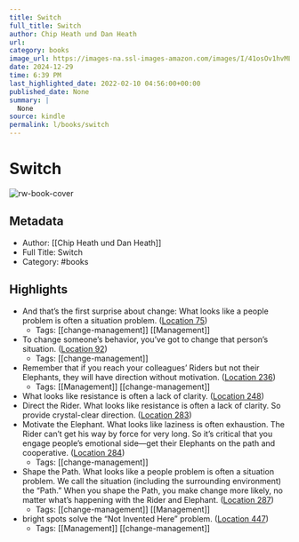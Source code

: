 ```yaml
---
title: Switch
full_title: Switch
author: Chip Heath und Dan Heath
url: 
category: books
image_url: https://images-na.ssl-images-amazon.com/images/I/41osOv1hvML._SL200_.jpg
date: 2024-12-29
time: 6:39 PM
last_highlighted_date: 2022-02-10 04:56:00+00:00
published_date: None
summary: |
  None
source: kindle
permalink: l/books/switch
---
```

# Switch

![rw-book-cover](https://images-na.ssl-images-amazon.com/images/I/41osOv1hvML._SL200_.jpg)

## Metadata
- Author: [[Chip Heath und Dan Heath]]
- Full Title: Switch
- Category: #books

## Highlights
- And that’s the first surprise about change: What looks like a people problem is often a situation problem. ([Location 75](https://readwise.io/to_kindle?action=open&asin=B005TKD512&location=75))
    - Tags: [[change-management]] [[Management]] 
- To change someone’s behavior, you’ve got to change that person’s situation. ([Location 92](https://readwise.io/to_kindle?action=open&asin=B005TKD512&location=92))
    - Tags: [[change-management]] 
- Remember that if you reach your colleagues’ Riders but not their Elephants, they will have direction without motivation. ([Location 236](https://readwise.io/to_kindle?action=open&asin=B005TKD512&location=236))
    - Tags: [[Management]] [[change-management]] 
- What looks like resistance is often a lack of clarity. ([Location 248](https://readwise.io/to_kindle?action=open&asin=B005TKD512&location=248))
- Direct the Rider. What looks like resistance is often a lack of clarity. So provide crystal-clear direction. ([Location 283](https://readwise.io/to_kindle?action=open&asin=B005TKD512&location=283))
- Motivate the Elephant. What looks like laziness is often exhaustion. The Rider can’t get his way by force for very long. So it’s critical that you engage people’s emotional side—get their Elephants on the path and cooperative. ([Location 284](https://readwise.io/to_kindle?action=open&asin=B005TKD512&location=284))
    - Tags: [[change-management]] 
- Shape the Path. What looks like a people problem is often a situation problem. We call the situation (including the surrounding environment) the “Path.” When you shape the Path, you make change more likely, no matter what’s happening with the Rider and Elephant. ([Location 287](https://readwise.io/to_kindle?action=open&asin=B005TKD512&location=287))
    - Tags: [[change-management]] [[Management]] 
- bright spots solve the “Not Invented Here” problem. ([Location 447](https://readwise.io/to_kindle?action=open&asin=B005TKD512&location=447))
    - Tags: [[Management]] [[change-management]] 


